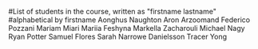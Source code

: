 #List of students in the course, written as "firstname lastname"
#alphabetical by firstname
Aonghus Naughton
Aron Arzoomand
Federico Pozzani
Mariam Miari
Mariia Feshyna
Markella Zacharouli
Michael Nagy
Ryan Potter
Samuel Flores
Sarah Narrowe Danielsson
Tracer Yong
